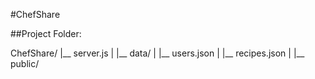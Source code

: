 #ChefShare

##Project Folder:

ChefShare/
|__ server.js
|
|__ data/
|   |__ users.json
|   |__ recipes.json
|
|__ public/
